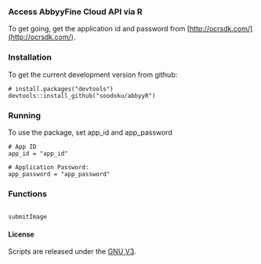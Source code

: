 ### Access AbbyyFine Cloud API via R

To get going, get the application id and password from [http://ocrsdk.com/](http://ocrsdk.com/).

### Installation

To get the current development version from github:

```{r}
# install.packages("devtools")
devtools::install_github("soodoku/abbyyR")

```

### Running
To use the package, set app_id and app_password

```{r}
# App ID
app_id = "app_id"

# Application Password:
app_password = "app_password"

```

### Functions

```{r}

submitImage

```
#### License
Scripts are released under the [GNU V3](License.md).
